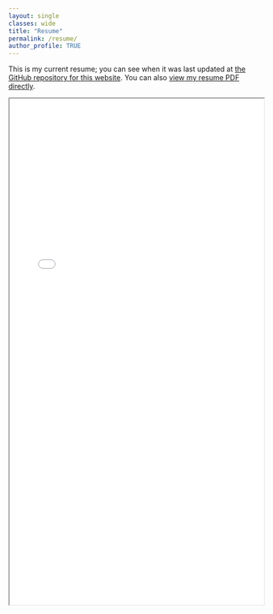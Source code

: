 ```yaml
---
layout: single
classes: wide
title: "Resume"
permalink: /resume/
author_profile: TRUE
---
```


This is my current resume; you can see when it was last updated at <a href="https://github.com/AristotleH/aristotleh.github.io">the GitHub
repository for this website</a>. You can also <a href="/assets/docs/resume/Aristotle_Henderson_Resume.pdf">view my resume PDF directly</a>.

<iframe id="resumeFrame" src="/assets/docs/resume/Aristotle_Henderson_Resume.pdf" style="height: 1000px; width: 100%;"></iframe>
